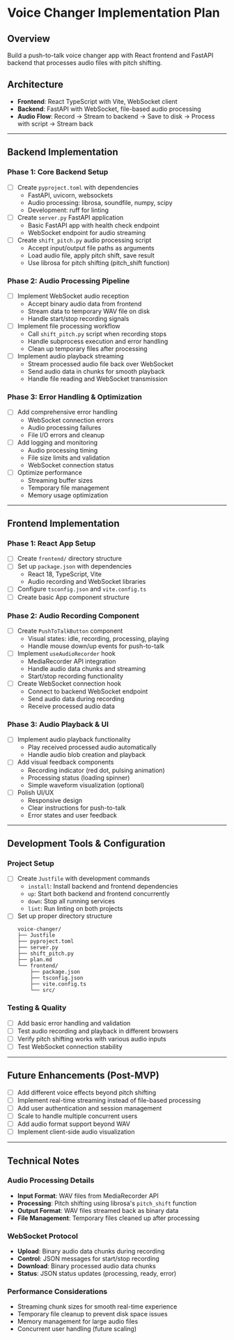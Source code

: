 # Voice Changer Implementation Plan

## Overview
Build a push-to-talk voice changer app with React frontend and FastAPI backend that processes audio files with pitch shifting.

## Architecture
- **Frontend**: React TypeScript with Vite, WebSocket client
- **Backend**: FastAPI with WebSocket, file-based audio processing
- **Audio Flow**: Record → Stream to backend → Save to disk → Process with script → Stream back

---

## Backend Implementation

### Phase 1: Core Backend Setup
- [ ] Create `pyproject.toml` with dependencies
  - FastAPI, uvicorn, websockets
  - Audio processing: librosa, soundfile, numpy, scipy
  - Development: ruff for linting
- [ ] Create `server.py` FastAPI application
  - Basic FastAPI app with health check endpoint
  - WebSocket endpoint for audio streaming
- [ ] Create `shift_pitch.py` audio processing script
  - Accept input/output file paths as arguments
  - Load audio file, apply pitch shift, save result
  - Use librosa for pitch shifting (pitch_shift function)

### Phase 2: Audio Processing Pipeline
- [ ] Implement WebSocket audio reception
  - Accept binary audio data from frontend
  - Stream data to temporary WAV file on disk
  - Handle start/stop recording signals
- [ ] Implement file processing workflow
  - Call `shift_pitch.py` script when recording stops
  - Handle subprocess execution and error handling
  - Clean up temporary files after processing
- [ ] Implement audio playback streaming
  - Stream processed audio file back over WebSocket
  - Send audio data in chunks for smooth playback
  - Handle file reading and WebSocket transmission

### Phase 3: Error Handling & Optimization
- [ ] Add comprehensive error handling
  - WebSocket connection errors
  - Audio processing failures
  - File I/O errors and cleanup
- [ ] Add logging and monitoring
  - Audio processing timing
  - File size limits and validation
  - WebSocket connection status
- [ ] Optimize performance
  - Streaming buffer sizes
  - Temporary file management
  - Memory usage optimization

---

## Frontend Implementation

### Phase 1: React App Setup
- [ ] Create `frontend/` directory structure
- [ ] Set up `package.json` with dependencies
  - React 18, TypeScript, Vite
  - Audio recording and WebSocket libraries
- [ ] Configure `tsconfig.json` and `vite.config.ts`
- [ ] Create basic App component structure

### Phase 2: Audio Recording Component
- [ ] Create `PushToTalkButton` component
  - Visual states: idle, recording, processing, playing
  - Handle mouse down/up events for push-to-talk
- [ ] Implement `useAudioRecorder` hook
  - MediaRecorder API integration
  - Handle audio data chunks and streaming
  - Start/stop recording functionality
- [ ] Create WebSocket connection hook
  - Connect to backend WebSocket endpoint
  - Send audio data during recording
  - Receive processed audio data

### Phase 3: Audio Playback & UI
- [ ] Implement audio playback functionality
  - Play received processed audio automatically
  - Handle audio blob creation and playback
- [ ] Add visual feedback components
  - Recording indicator (red dot, pulsing animation)
  - Processing status (loading spinner)
  - Simple waveform visualization (optional)
- [ ] Polish UI/UX
  - Responsive design
  - Clear instructions for push-to-talk
  - Error states and user feedback

---

## Development Tools & Configuration

### Project Setup
- [ ] Create `Justfile` with development commands
  - `install`: Install backend and frontend dependencies
  - `up`: Start both backend and frontend concurrently
  - `down`: Stop all running services
  - `lint`: Run linting on both projects
- [ ] Set up proper directory structure
  ```
  voice-changer/
  ├── Justfile
  ├── pyproject.toml
  ├── server.py
  ├── shift_pitch.py
  ├── plan.md
  └── frontend/
      ├── package.json
      ├── tsconfig.json
      ├── vite.config.ts
      └── src/
  ```

### Testing & Quality
- [ ] Add basic error handling and validation
- [ ] Test audio recording and playback in different browsers
- [ ] Verify pitch shifting works with various audio inputs
- [ ] Test WebSocket connection stability

---

## Future Enhancements (Post-MVP)
- [ ] Add different voice effects beyond pitch shifting
- [ ] Implement real-time streaming instead of file-based processing
- [ ] Add user authentication and session management
- [ ] Scale to handle multiple concurrent users
- [ ] Add audio format support beyond WAV
- [ ] Implement client-side audio visualization

---

## Technical Notes

### Audio Processing Details
- **Input Format**: WAV files from MediaRecorder API
- **Processing**: Pitch shifting using librosa's `pitch_shift` function
- **Output Format**: WAV files streamed back as binary data
- **File Management**: Temporary files cleaned up after processing

### WebSocket Protocol
- **Upload**: Binary audio data chunks during recording
- **Control**: JSON messages for start/stop recording
- **Download**: Binary processed audio data chunks
- **Status**: JSON status updates (processing, ready, error)

### Performance Considerations
- Streaming chunk sizes for smooth real-time experience
- Temporary file cleanup to prevent disk space issues
- Memory management for large audio files
- Concurrent user handling (future scaling)